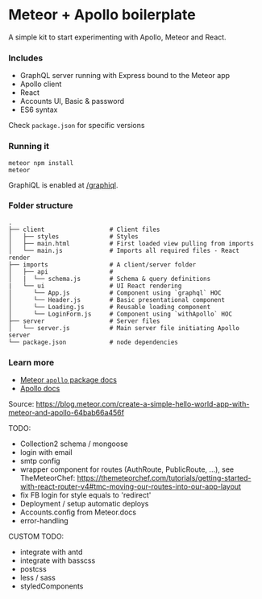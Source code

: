 # Meteor + Apollo boilerplate

A simple kit to start experimenting with Apollo, Meteor and React.

### Includes
- GraphQL server running with Express bound to the Meteor app
- Apollo client
- React
- Accounts UI, Basic & password
- ES6 syntax

Check `package.json` for specific versions

### Running it

```
meteor npm install
meteor
```

GraphiQL is enabled at [/graphiql](http://localhost:3000/graphiql).

### Folder structure
    .
    ├── client                  # Client files
    │   ├── styles              # Styles
    │   ├── main.html           # First loaded view pulling from imports
    │   └── main.js             # Imports all required files - React render
    ├── imports                 # A client/server folder
    │   ├── api                 #
    │   |  └── schema.js        # Schema & query definitions
    |   └── ui                  # UI React rendering
    │      └── App.js           # Component using `graphql` HOC
    │      └── Header.js        # Basic presentational component
    │      └── Loading.js       # Reusable loading component
    │      └── LoginForm.js     # Component using `withApollo` HOC
    ├── server                  # Server files
    │   └── server.js           # Main server file initiating Apollo server
    └── package.json            # node dependencies


### Learn more

- [Meteor `apollo` package docs](http://dev.apollodata.com/core/meteor.html)
- [Apollo docs](http://dev.apollodata.com/)

Source: https://blog.meteor.com/create-a-simple-hello-world-app-with-meteor-and-apollo-64bab66a456f

TODO:
- Collection2 schema / mongoose
- login with email
- smtp config
- wrapper component for routes (AuthRoute, PublicRoute, ...), see TheMeteorChef: https://themeteorchef.com/tutorials/getting-started-with-react-router-v4#tmc-moving-our-routes-into-our-app-layout
- fix FB login for style equals to 'redirect'
- Deployment / setup automatic deploys
- Accounts.config from Meteor.docs
- error-handling

CUSTOM TODO:
- integrate with antd
- integrate with basscss
- postcss
- less / sass
- styledComponents
